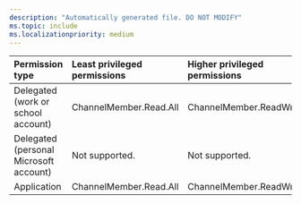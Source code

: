 ```yaml
---
description: "Automatically generated file. DO NOT MODIFY"
ms.topic: include
ms.localizationpriority: medium
---
```


|Permission type|Least privileged permissions|Higher privileged permissions|
|:---|:---|:---|
|Delegated (work or school account)|ChannelMember.Read.All|ChannelMember.ReadWrite.All|
|Delegated (personal Microsoft account)|Not supported.|Not supported.|
|Application|ChannelMember.Read.All|ChannelMember.ReadWrite.All|


